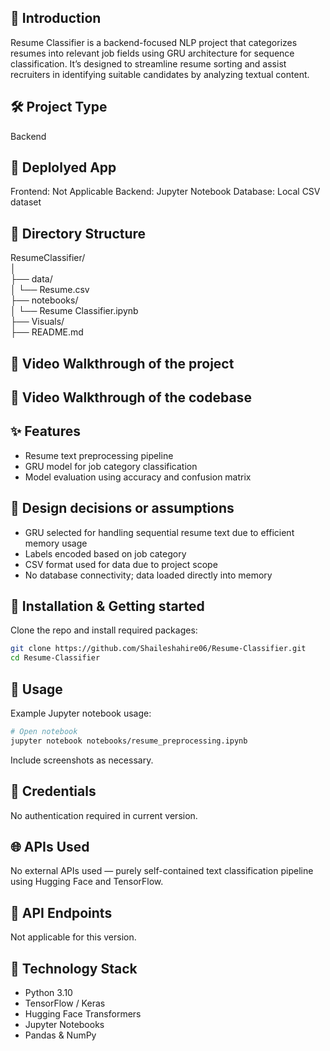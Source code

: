 ## 🧭 Introduction
Resume Classifier is a backend-focused NLP project that categorizes resumes into relevant job fields using GRU architecture for sequence classification. It’s designed to streamline resume sorting and assist recruiters in identifying suitable candidates by analyzing textual content.

## 🛠️ Project Type
Backend

## 🚀 Deplolyed App
Frontend: Not Applicable
Backend: Jupyter Notebook
Database: Local CSV dataset

## 📁 Directory Structure
ResumeClassifier/                
│                     
├── data/                         
│   └── Resume.csv           
├── notebooks/                              
│   └── Resume Classifier.ipynb                  
├── Visuals/                         
├── README.md              


## 🎥 Video Walkthrough of the project


## 🎥 Video Walkthrough of the codebase


## ✨ Features
- Resume text preprocessing pipeline
- GRU model for job category classification
- Model evaluation using accuracy and confusion matrix

## 🎯 Design decisions or assumptions
- GRU selected for handling sequential resume text due to efficient memory usage
- Labels encoded based on job category
- CSV format used for data due to project scope
- No database connectivity; data loaded directly into memory

## 🧪 Installation & Getting started
Clone the repo and install required packages:

```bash
git clone https://github.com/Shaileshahire06/Resume-Classifier.git
cd Resume-Classifier
```

## 📌 Usage
Example Jupyter notebook usage:

```bash
# Open notebook
jupyter notebook notebooks/resume_preprocessing.ipynb
```

Include screenshots as necessary.

## 🔐 Credentials
No authentication required in current version.

## 🌐 APIs Used
No external APIs used — purely self-contained text classification pipeline using Hugging Face and TensorFlow.

## 📮 API Endpoints
Not applicable for this version.


## 🧰 Technology Stack

- Python 3.10
- TensorFlow / Keras
- Hugging Face Transformers
- Jupyter Notebooks
- Pandas & NumPy

